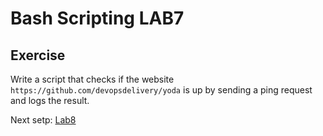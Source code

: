 # Bash Scripting LAB7

## Exercise

Write a script that checks if the website `https://github.com/devopsdelivery/yoda` is up by sending a ping request and logs the result.

Next setp: [Lab8](lab8.md)